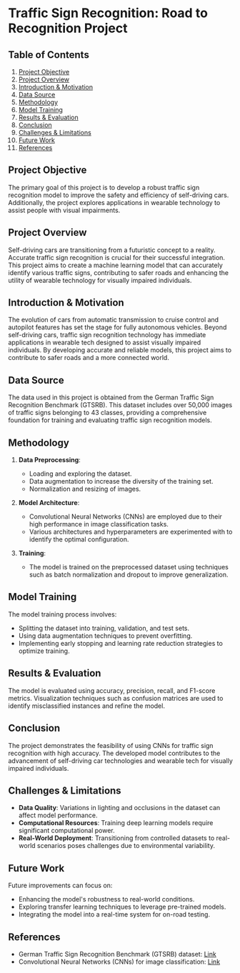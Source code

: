 # Traffic Sign Recognition: Road to Recognition Project

## Table of Contents
1. [Project Objective](#project-objective)
2. [Project Overview](#project-overview)
3. [Introduction & Motivation](#introduction--motivation)
4. [Data Source](#data-source)
5. [Methodology](#methodology)
6. [Model Training](#model-training)
7. [Results & Evaluation](#results--evaluation)
8. [Conclusion](#conclusion)
9. [Challenges & Limitations](#challenges--limitations)
10. [Future Work](#future-work)
11. [References](#references)

## Project Objective

The primary goal of this project is to develop a robust traffic sign recognition model to improve the safety and efficiency of self-driving cars. Additionally, the project explores applications in wearable technology to assist people with visual impairments.

## Project Overview

Self-driving cars are transitioning from a futuristic concept to a reality. Accurate traffic sign recognition is crucial for their successful integration. This project aims to create a machine learning model that can accurately identify various traffic signs, contributing to safer roads and enhancing the utility of wearable technology for visually impaired individuals.

## Introduction & Motivation

The evolution of cars from automatic transmission to cruise control and autopilot features has set the stage for fully autonomous vehicles. Beyond self-driving cars, traffic sign recognition technology has immediate applications in wearable tech designed to assist visually impaired individuals. By developing accurate and reliable models, this project aims to contribute to safer roads and a more connected world.

## Data Source

The data used in this project is obtained from the German Traffic Sign Recognition Benchmark (GTSRB). This dataset includes over 50,000 images of traffic signs belonging to 43 classes, providing a comprehensive foundation for training and evaluating traffic sign recognition models.

## Methodology

1. **Data Preprocessing**: 
   - Loading and exploring the dataset.
   - Data augmentation to increase the diversity of the training set.
   - Normalization and resizing of images.

2. **Model Architecture**:
   - Convolutional Neural Networks (CNNs) are employed due to their high performance in image classification tasks.
   - Various architectures and hyperparameters are experimented with to identify the optimal configuration.

3. **Training**:
   - The model is trained on the preprocessed dataset using techniques such as batch normalization and dropout to improve generalization.

## Model Training

The model training process involves:
- Splitting the dataset into training, validation, and test sets.
- Using data augmentation techniques to prevent overfitting.
- Implementing early stopping and learning rate reduction strategies to optimize training.

## Results & Evaluation

The model is evaluated using accuracy, precision, recall, and F1-score metrics. Visualization techniques such as confusion matrices are used to identify misclassified instances and refine the model.

## Conclusion

The project demonstrates the feasibility of using CNNs for traffic sign recognition with high accuracy. The developed model contributes to the advancement of self-driving car technologies and wearable tech for visually impaired individuals.

## Challenges & Limitations

- **Data Quality**: Variations in lighting and occlusions in the dataset can affect model performance.
- **Computational Resources**: Training deep learning models require significant computational power.
- **Real-World Deployment**: Transitioning from controlled datasets to real-world scenarios poses challenges due to environmental variability.

## Future Work

Future improvements can focus on:
- Enhancing the model's robustness to real-world conditions.
- Exploring transfer learning techniques to leverage pre-trained models.
- Integrating the model into a real-time system for on-road testing.

## References

- German Traffic Sign Recognition Benchmark (GTSRB) dataset: [Link](http://benchmark.ini.rub.de/?section=gtsrb&subsection=news)
- Convolutional Neural Networks (CNNs) for image classification: [Link](https://en.wikipedia.org/wiki/Convolutional_neural_network)
